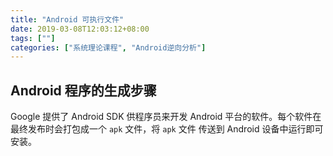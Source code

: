 ```yaml
---
title: "Android 可执行文件"
date: 2019-03-08T12:03:12+08:00
tags: [""]
categories: ["系统理论课程", "Android逆向分析"]
---
```



## Android 程序的生成步骤

Google 提供了 Android SDK 供程序员来开发 Android 平台的软件。每个软件在最终发布时会打包成一个 `apk` 文件，将 `apk` 文件 传送到 Android 设备中运行即可安装。
